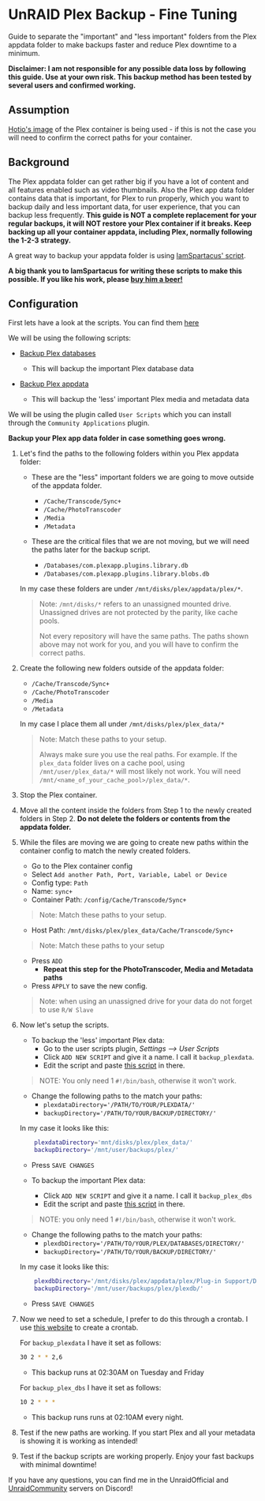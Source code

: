 # UnRAID Plex Backup - Fine Tuning

Guide to separate the "important" and "less important" folders from the Plex appdata folder to make backups faster and reduce Plex downtime to a minimum.

**Disclaimer: I am not responsible for any possible data loss by following this guide. Use at your own risk.
This backup method has been tested by several users and confirmed working.**

## Assumption

[Hotio's image](https://github.com/hotio/plex) of the Plex container is being used - if this is not the case you will need to confirm the correct paths for your container.

## Background

The Plex appdata folder can get rather big if you have a lot of content and all features enabled such as video thumbnails.
Also the Plex app data folder contains data that is important, for Plex to run properly, which you want to backup daily and less important data, for user experience, that you can backup less frequently.
**This guide is NOT a complete replacement for your regular backups, it will NOT restore your Plex container if it breaks. Keep backing up all your container appdata, including Plex, normally following the 1-2-3 strategy.**

A great way to backup your appdata folder is using [IamSpartacus' script](https://github.com/SpartacusIam/unraid-scripts/blob/master/backup_all_appdata).

**A big thank you to IamSpartacus for writing these scripts to make this possible. If you like his work, please [buy him a beer!](https://www.buymeacoffee.com/iamspartacus)**

## Configuration

First lets have a look at the scripts. You can find them [here](https://github.com/SpartacusIam/unraid-scripts)

We will be using the following scripts:

* [Backup Plex databases](https://github.com/SpartacusIam/unraid-scripts/blob/master/backup_plex_dbs)

  * This will backup the important Plex database data

* [Backup Plex appdata](https://github.com/SpartacusIam/unraid-scripts/blob/master/backup_plexdata)

  * This will backup the 'less' important Plex media and metadata data

We will be using the plugin called `User Scripts` which you can install through the `Community Applications` plugin.

**Backup your Plex app data folder in case something goes wrong.**

1. Let's find the paths to the following folders within you Plex appdata folder:

    * These are the "less" important folders we are going to move outside of the appdata folder.
        * `/Cache/Transcode/Sync+`
        * `/Cache/PhotoTranscoder`
        * `/Media`
        * `/Metadata`

    * These are the critical files that we are not moving, but we will need the paths later for the backup script.
        * `/Databases/com.plexapp.plugins.library.db`
        * `/Databases/com.plexapp.plugins.library.blobs.db`

    In my case these folders are under `/mnt/disks/plex/appdata/plex/*`.

    > Note: `/mnt/disks/*` refers to an unassigned mounted drive. Unassigned drives are not protected by the parity, like cache pools.
    >
    > Not every repository will have the same paths. The paths shown above may not work for you, and you will have to confirm the correct paths.

2. Create the following new folders outside of the appdata folder:

    * `/Cache/Transcode/Sync+`
    * `/Cache/PhotoTranscoder`
    * `/Media`
    * `/Metadata`

    In my case I place them all under `/mnt/disks/plex/plex_data/*`

    > Note: Match these paths to your setup.
    >
    > Always make sure you use the real paths. For example. If the `plex_data` folder lives on a cache pool, using `/mnt/user/plex_data/*` will most likely not work. You will need `/mnt/<name_of_your_cache_pool>/plex_data/*`.

3. Stop the Plex container.

4. Move all the content inside the folders from Step 1 to the newly created folders in Step 2.
    **Do not delete the folders or contents from the appdata folder.**

5. While the files are moving we are going to create new paths within the container config to match the newly created folders.

    * Go to the Plex container config
    * Select `Add another Path, Port, Variable, Label or Device`
    * Config type: `Path`
    * Name: `sync+`
    * Container Path: `/config/Cache/Transcode/Sync+`

    > Note: Match these paths to your setup.

    * Host Path: `/mnt/disks/plex/plex_data/Cache/Transcode/Sync+`

    > Note: Match these paths to your setup

    * Press `ADD`
        * **Repeat this step for the PhotoTranscoder, Media and Metadata paths**
    * Press `APPLY` to save the new config.

    >Note: when using an unassigned drive for your data do not forget to use `R/W Slave`

6. Now let's setup the scripts.

    * To backup the 'less' important Plex data:
        * Go to the user scripts plugin, *Settings --> User Scripts*
        * Click `ADD NEW SCRIPT` and give it a name. I call it `backup_plexdata`.
        * Edit the script and paste [this script](https://github.com/SpartacusIam/unraid-scripts/blob/master/backup_plexdata) in there.

    > NOTE: You only need 1 `#!/bin/bash`, otherwise it won't work.

    * Change the following paths to the match your paths:
        * `plexdataDirectory='/PATH/TO/YOUR/PLEXDATA/'`
        * `backupDirectory='/PATH/TO/YOUR/BACKUP/DIRECTORY/'`

    In my case it looks like this:

    ```bash
        plexdataDirectory='mnt/disks/plex/plex_data/'
        backupDirectory='/mnt/user/backups/plex/'
    ```

    * Press `SAVE CHANGES`

    * To backup the important Plex data:
        * Click `ADD NEW SCRIPT` and give it a name. I call it `backup_plex_dbs`
        * Edit the script and paste [this script](https://github.com/SpartacusIam/unraid-scripts/blob/master/backup_plex_dbs) in there.

    > NOTE: you only need 1 `#!/bin/bash`, otherwise it won't work.

    * Change the following paths to the match your paths:
        * `plexdbDirectory='/PATH/TO/YOUR/PLEX/DATABASES/DIRECTORY/'`
        * `backupDirectory='/PATH/TO/YOUR/BACKUP/DIRECTORY/'`

    In my case it looks like this:

    ```bash
        plexdbDirectory='/mnt/disks/plex/appdata/plex/Plug-in Support/Databases/'
        backupDirectory='/mnt/user/backups/plex/plexdb/'
    ```

    * Press `SAVE CHANGES`

7. Now we need to set a schedule, I prefer to do this through a crontab. I use [this website](https://crontab.guru/) to create a crontab.

    For `backup_plexdata` I have it set as follows:

    ```bash
    30 2 * * 2,6
    ```

    * This backup runs at 02:30AM on Tuesday and Friday

    For `backup_plex_dbs` I have it set as follows:

    ```bash
    10 2 * * *
    ```

    * This backup runs runs at 02:10AM every night.

8. Test if the new paths are working. If you start Plex and all your metadata is showing it is working as intended!

9. Test if the backup scripts are working properly. Enjoy your fast backups with minimal downtime!

If you have any questions, you can find me in the UnraidOfficial and [UnraidCommunity](https://discord.gg/qWPbc8R) servers on Discord!

